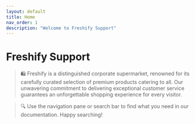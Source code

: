 ```yaml
---
layout: default
title: Home
nav_order: 1
description: "Welcome to Freshify Support"
---
```


# Freshify Support

> 🛍️ Freshify is a distinguished corporate supermarket, renowned for its carefully curated selection of premium products catering to all. Our unwavering commitment to delivering exceptional customer service guarantees an unforgettable shopping experience for every visitor.

> 🔍 Use the navigation pane or search bar to find what you need in our documentation. Happy searching!


